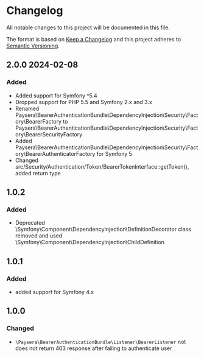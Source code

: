 # Changelog
All notable changes to this project will be documented in this file.

The format is based on [Keep a Changelog](http://keepachangelog.com/en/1.0.0/)
and this project adheres to [Semantic Versioning](http://semver.org/spec/v2.0.0.html).

## 2.0.0 2024-02-08
### Added 
- Added support for Symfony ^5.4
- Dropped support for PHP 5.5 and Symfony 2.x and 3.x
- Renamed Paysera\BearerAuthenticationBundle\DependencyInjection\Security\Factory\BearerFactory to Paysera\BearerAuthenticationBundle\DependencyInjection\Security\Factory\BearerSecurityFactory
- Added Paysera\BearerAuthenticationBundle\DependencyInjection\Security\Factory\BearerAuthenticatorFactory for Symfony 5
- Changed src/Security/Authentication/Token/BearerTokenInterface::getToken(), added return type

## 1.0.2
### Added
- Deprecated \Symfony\Component\DependencyInjection\DefinitionDecorator class removed and 
  used \Symfony\Component\DependencyInjection\ChildDefinition

## 1.0.1
### Added
- added support for Symfony 4.x

## 1.0.0
### Changed
- `\Paysera\BearerAuthenticationBundle\Listener\BearerListener` not does not return 403 response after failing to authenticate user
